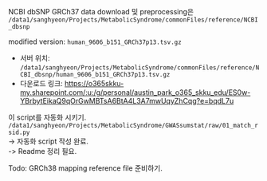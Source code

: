 
NCBI dbSNP GRCh37 data download 및 preprocessing은 `/data1/sanghyeon/Projects/MetabolicSyndrome/commonFiles/reference/NCBI_dbsnp`

modified version: `human_9606_b151_GRCh37p13.tsv.gz`
- 서버 위치: `/data1/sanghyeon/Projects/MetabolicSyndrome/commonFiles/reference/NCBI_dbsnp/human_9606_b151_GRCh37p13.tsv.gz`
- 다운로드 링크: https://o365skku-my.sharepoint.com/:u:/g/personal/austin_park_o365_skku_edu/ES0w-YBrbytEikaQ9qOrGwMBTsA6BtA4L3A7mwUqyZhCqg?e=bqdL7u


이 script를 자동화 시키기. `/data1/sanghyeon/Projects/MetabolicSyndrome/GWASsumstat/raw/01_match_rsid.py`  
-> 자동화 script 작성 완료.  
-> Readme 정리 필요.

Todo: GRCh38 mapping reference file 준비하기.